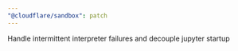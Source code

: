 ```yaml
---
"@cloudflare/sandbox": patch
---
```


Handle intermittent interpreter failures and decouple jupyter startup
